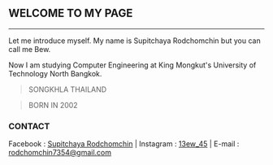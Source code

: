 ## __WELCOME TO MY PAGE__

---

Let me introduce myself. My name is Supitchaya Rodchomchin but you can call me Bew.

Now I am studying Computer Engineering at King Mongkut's University of Technology North Bangkok.




> SONGKHLA
> THAILAND

> BORN IN 2002





### __CONTACT__

Facebook : [Supitchaya Rodchomchin] |
Instagram : [13ew_45] | 
E-mail : rodchomchin7354@gmail.com

[Supitchaya Rodchomchin]: https://www.facebook.com/supitchaya.rodchomchin
[13ew_45]: https://www.instagram.com/13ew_45
